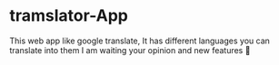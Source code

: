 # tramslator-App
This web app like google translate, It has different languages you can translate into them
I am waiting your opinion and new features 🥰
